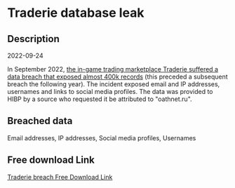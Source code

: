 # Traderie database leak

## Description

2022-09-24

In September 2022, <a href="https://techcrunch.com/2023/09/07/traderie-a-marketplace-for-in-game-items-alerts-users-to-data-breach/" target="_blank" rel="noopener">the in-game trading marketplace Traderie suffered a data breach that exposed almost 400k records</a> (this preceded a subsequent breach the following year). The incident exposed email and IP addresses, usernames and links to social media profiles. The data was provided to HIBP by a source who requested it be attributed to &quot;oathnet.ru&quot;.

## Breached data

Email addresses, IP addresses, Social media profiles, Usernames

## Free download Link

[Traderie breach Free Download Link](https://tinyurl.com/2b2k277t)